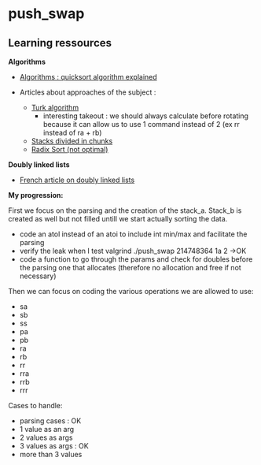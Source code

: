 # push_swap

## Learning ressources

**Algorithms**

- [Algorithms : quicksort algorithm explained](https://medium.com/karuna-sehgal/a-quick-explanation-of-quick-sort-7d8e2563629b)

- Articles about approaches of the subject :
  - [Turk algorithm](https://medium.com/@ayogun/push-swap-c1f5d2d41e97)
      * interesting takeout : we should always calculate before rotating because it can allow us to use 1 command instead of 2 (ex rr instead of ra + rb)
  - [Stacks divided in chunks](https://medium.com/@jamierobertdawson/push-swap-the-least-amount-of-moves-with-two-stacks-d1e76a71789a)
  - [Radix Sort (not optimal)](https://medium.com/nerd-for-tech/push-swap-tutorial-fa746e6aba1e)
 
**Doubly linked lists**

- [French article on doubly linked lists](http://sdz.tdct.org/sdz/les-listes-doublement-chainees-en-langage-c.html)



**My progression:**

First we focus on the parsing and the creation of the stack_a. Stack_b is created as well but not filled untill we start actually sorting the data.

- code an atol instead of an atoi to include int min/max and facilitate the parsing
- verify the leak when I test valgrind ./push_swap 214748364 1a 2 ->OK
- code a function to go through the params and check for doubles before the parsing one that allocates (therefore no allocation and free if not necessary)

Then we can focus on coding the various operations we are allowed to use: 
- sa
- sb
- ss
- pa
- pb
- ra
- rb
- rr
- rra
- rrb
- rrr

Cases to handle:
- parsing cases : OK
- 1 value as an arg
- 2 values as args
- 3 values as args : OK
- more than 3 values
